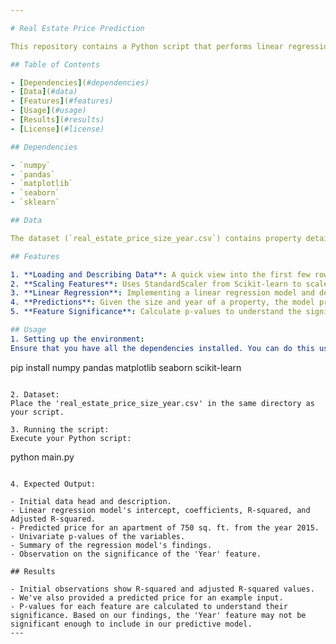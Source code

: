 ```yaml
---

# Real Estate Price Prediction

This repository contains a Python script that performs linear regression on real estate data to predict property prices based on their size and construction year. We also examine the significance of each feature in predicting the property prices.

## Table of Contents

- [Dependencies](#dependencies)
- [Data](#data)
- [Features](#features)
- [Usage](#usage)
- [Results](#results)
- [License](#license)

## Dependencies

- `numpy`
- `pandas`
- `matplotlib`
- `seaborn`
- `sklearn`

## Data

The dataset (`real_estate_price_size_year.csv`) contains property details, including their size in square feet and the year of construction.

## Features

1. **Loading and Describing Data**: A quick view into the first few rows of the dataset and its descriptive statistics.
2. **Scaling Features**: Uses StandardScaler from Scikit-learn to scale the features.
3. **Linear Regression**: Implementing a linear regression model and determining coefficients.
4. **Predictions**: Given the size and year of a property, the model predicts its price.
5. **Feature Significance**: Calculate p-values to understand the significance of each feature.

## Usage
1. Setting up the environment:
Ensure that you have all the dependencies installed. You can do this using pip:
```
pip install numpy pandas matplotlib seaborn scikit-learn
```

2. Dataset:
Place the 'real_estate_price_size_year.csv' in the same directory as your script.

3. Running the script:
Execute your Python script:
```
python main.py
```

4. Expected Output:

- Initial data head and description.
- Linear regression model's intercept, coefficients, R-squared, and Adjusted R-squared.
- Predicted price for an apartment of 750 sq. ft. from the year 2015.
- Univariate p-values of the variables.
- Summary of the regression model's findings.
- Observation on the significance of the 'Year' feature.

## Results

- Initial observations show R-squared and adjusted R-squared values.
- We've also provided a predicted price for an example input.
- P-values for each feature are calculated to understand their significance. Based on our findings, the 'Year' feature may not be significant enough to include in our predictive model.
---
```

